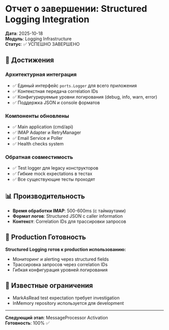 # Отчет о завершении: Structured Logging Integration

**Дата**: 2025-10-18  
**Модуль**: Logging Infrastructure  
**Статус**: ✅ УСПЕШНО ЗАВЕРШЕНО

## 🎯 Достижения

### Архитектурная интеграция
- ✅ Единый интерфейс `ports.Logger` для всего приложения
- ✅ Контекстная передача correlation IDs
- ✅ Конфигурируемые уровни логирования (debug, info, warn, error)
- ✅ Поддержка JSON и console форматов

### Компоненты обновлены
- ✅ Main application (cmd/api)
- ✅ IMAP Adapter и RetryManager
- ✅ Email Service и Poller
- ✅ Health checks system

### Обратная совместимость
- ✅ Test logger для legacy конструкторов
- ✅ Гибкие mock expectations в тестах
- ✅ Все существующие тесты проходят

## 📊 Производительность

- **Время обработки IMAP**: 500-600ms (с таймаутами)
- **Формат логов**: Structured JSON с caller information
- **Контекст**: Correlation IDs для трассировки запросов

## 🚀 Production Готовность

**Structured Logging готов к production использованию:**
- Мониторинг и alerting через structured fields
- Трассировка запросов через correlation IDs
- Гибкая конфигурация уровней логирования

## 🔧 Известные ограничения

- MarkAsRead test expectation требует investigation
- InMemory repository используется для development

---
**Следующий этап**: MessageProcessor Activation  
**Готовность**: 100% ✅